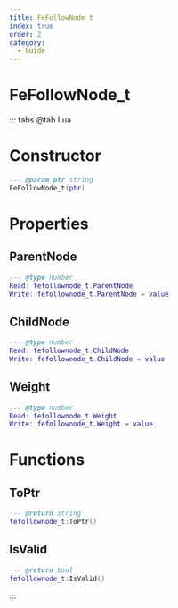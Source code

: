 ```yaml
---
title: FeFollowNode_t
index: true
order: 2
category:
  - Guide
---
```


# FeFollowNode_t

::: tabs
@tab Lua
# Constructor
```lua
--- @param ptr string
FeFollowNode_t(ptr)
```
# Properties
## ParentNode 
```lua
--- @type number
Read: fefollownode_t.ParentNode
Write: fefollownode_t.ParentNode = value
```
## ChildNode 
```lua
--- @type number
Read: fefollownode_t.ChildNode
Write: fefollownode_t.ChildNode = value
```
## Weight 
```lua
--- @type number
Read: fefollownode_t.Weight
Write: fefollownode_t.Weight = value
```
# Functions
## ToPtr
```lua
--- @return string
fefollownode_t:ToPtr()
```
## IsValid
```lua
--- @return bool
fefollownode_t:IsValid()
```

:::